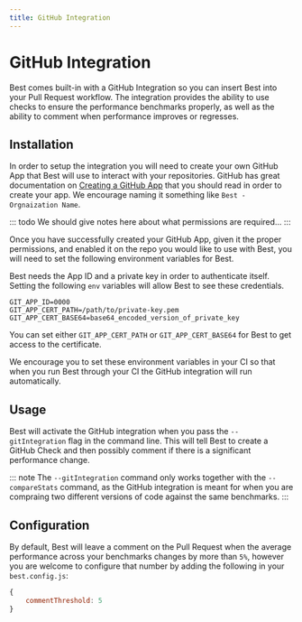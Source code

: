 ```yaml
---
title: GitHub Integration
---
```


# GitHub Integration
Best comes built-in with a GitHub Integration so you can insert Best into your Pull Request workflow. The integration provides the ability to use checks to ensure the performance benchmarks properly, as well as the ability to comment when performance improves or regresses.

## Installation
In order to setup the integration you will need to create your own GitHub App that Best will use to interact with your repositories. GitHub has great documentation on [Creating a GitHub App](https://developer.github.com/apps/building-github-apps/creating-a-github-app/) that you should read in order to create your app. We encourage naming it something like `Best - Orgnaization Name`.

::: todo
We should give notes here about what permissions are required...
:::

Once you have successfully created your GitHub App, given it the proper permissions, and enabled it on the repo you would like to use with Best, you will need to set the following environment variables for Best.

Best needs the App ID and a private key in order to authenticate itself. Setting the following `env` variables will allow Best to see these credentials.
```
GIT_APP_ID=0000
GIT_APP_CERT_PATH=/path/to/private-key.pem
GIT_APP_CERT_BASE64=base64_encoded_version_of_private_key
```
You can set either `GIT_APP_CERT_PATH` or `GIT_APP_CERT_BASE64` for Best to get access to the certificate.

We encourage you to set these environment variables in your CI so that when you run Best through your CI the GitHub integration will run automatically.

## Usage
Best will activate the GitHub integration when you pass the `--gitIntegration` flag in the command line. This will tell Best to create a GitHub Check and then possibly comment if there is a significant performance change.

::: note
The `--gitIntegration` command only works together with the `--compareStats` command, as the GitHub integration is meant for when you are compraing two different versions of code against the same benchmarks.
:::

## Configuration
By default, Best will leave a comment on the Pull Request when the average performance across your benchmarks changes by more than `5%`, however you are welcome to configure that number by adding the following in your `best.config.js`:
```js
{
    commentThreshold: 5
}
```
